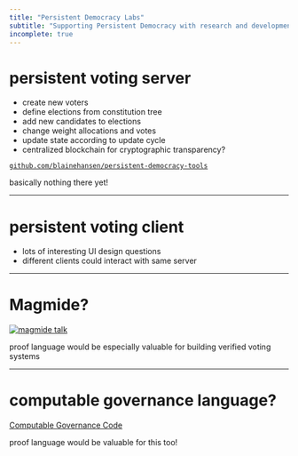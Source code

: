 ```yaml
---
title: "Persistent Democracy Labs"
subtitle: "Supporting Persistent Democracy with research and development."
incomplete: true
---
```


# persistent voting server

- create new voters
- define elections from constitution tree
- add new candidates to elections
- change weight allocations and votes
- update state according to update cycle
- centralized blockchain for cryptographic transparency?

<v-clicks>

[`github.com/blainehansen/persistent-democracy-tools`](https://github.com/blainehansen/persistent-democracy-tools)

basically nothing there yet!

</v-clicks>

---

# persistent voting client

- lots of interesting UI design questions
- different clients could interact with same server

---

# Magmide?

[![magmide talk](https://img.youtube.com/vi/Lf7ML_ErWvQ/0.jpg)](https://www.youtube.com/watch?v=Lf7ML_ErWvQ)

<v-click>

proof language would be especially valuable for building verified voting systems

</v-click>

---

# computable governance language?

[Computable Governance Code](https://github.com/blainehansen/hopeful-pathway/blob/main/book:next/computable-governance-code.md)

<v-click>

proof language would be valuable for this too!

</v-click>
